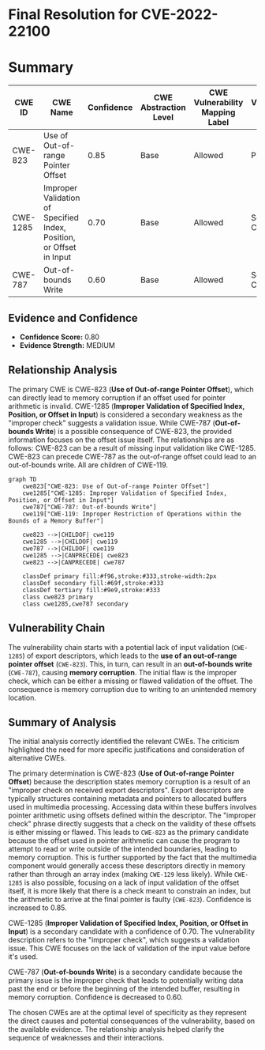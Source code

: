 # Final Resolution for CVE-2022-22100

# Summary
| CWE ID | CWE Name | Confidence | CWE Abstraction Level | CWE Vulnerability Mapping Label | CWE-Vulnerability Mapping Notes |
|---|---|---|---|---|---|
| CWE-823 | Use of Out-of-range Pointer Offset | 0.85 | Base | Allowed | Primary CWE |
| CWE-1285 | Improper Validation of Specified Index, Position, or Offset in Input | 0.70 | Base | Allowed | Secondary Candidate |
| CWE-787 | Out-of-bounds Write | 0.60 | Base | Allowed | Secondary Candidate |

## Evidence and Confidence

*   **Confidence Score:** 0.80
*   **Evidence Strength:** MEDIUM

## Relationship Analysis
The primary CWE is CWE-823 (**Use of Out-of-range Pointer Offset**), which can directly lead to memory corruption if an offset used for pointer arithmetic is invalid. CWE-1285 (**Improper Validation of Specified Index, Position, or Offset in Input**) is considered a secondary weakness as the "improper check" suggests a validation issue. While CWE-787 (**Out-of-bounds Write**) is a possible consequence of CWE-823, the provided information focuses on the offset issue itself. The relationships are as follows: CWE-823 can be a result of missing input validation like CWE-1285. CWE-823 can precede CWE-787 as the out-of-range offset could lead to an out-of-bounds write. All are children of CWE-119.

```mermaid
graph TD
    cwe823["CWE-823: Use of Out-of-range Pointer Offset"]
    cwe1285["CWE-1285: Improper Validation of Specified Index, Position, or Offset in Input"]
    cwe787["CWE-787: Out-of-bounds Write"]
    cwe119["CWE-119: Improper Restriction of Operations within the Bounds of a Memory Buffer"]

    cwe823 -->|CHILDOF| cwe119
    cwe1285 -->|CHILDOF| cwe119
    cwe787 -->|CHILDOF| cwe119
    cwe1285 -->|CANPRECEDE| cwe823
    cwe823 -->|CANPRECEDE| cwe787

    classDef primary fill:#f96,stroke:#333,stroke-width:2px
    classDef secondary fill:#69f,stroke:#333
    classDef tertiary fill:#9e9,stroke:#333
    class cwe823 primary
    class cwe1285,cwe787 secondary
```

## Vulnerability Chain
The vulnerability chain starts with a potential lack of input validation (`CWE-1285`) of export descriptors, which leads to the **use of an out-of-range pointer offset** (`CWE-823`). This, in turn, can result in an **out-of-bounds write** (`CWE-787`), causing **memory corruption**. The initial flaw is the improper check, which can be either a missing or flawed validation of the offset. The consequence is memory corruption due to writing to an unintended memory location.

## Summary of Analysis
The initial analysis correctly identified the relevant CWEs. The criticism highlighted the need for more specific justifications and consideration of alternative CWEs.

The primary determination is CWE-823 (**Use of Out-of-range Pointer Offset**) because the description states memory corruption is a result of an "improper check on received export descriptors". Export descriptors are typically structures containing metadata and pointers to allocated buffers used in multimedia processing. Accessing data within these buffers involves pointer arithmetic using offsets defined within the descriptor. The "improper check" phrase directly suggests that a check on the validity of these offsets is either missing or flawed. This leads to `CWE-823` as the primary candidate because the offset used in pointer arithmetic can cause the program to attempt to read or write outside of the intended boundaries, leading to memory corruption. This is further supported by the fact that the multimedia component would generally access these descriptors directly in memory rather than through an array index (making `CWE-129` less likely). While `CWE-1285` is also possible, focusing on a lack of input validation of the offset itself, it is more likely that there is a check meant to constrain an index, but the arithmetic to arrive at the final pointer is faulty (`CWE-823`). Confidence is increased to 0.85.

CWE-1285 (**Improper Validation of Specified Index, Position, or Offset in Input**) is a secondary candidate with a confidence of 0.70. The vulnerability description refers to the "improper check", which suggests a validation issue. This CWE focuses on the lack of validation of the input value before it's used.

CWE-787 (**Out-of-bounds Write**) is a secondary candidate because the primary issue is the improper check that leads to potentially writing data past the end or before the beginning of the intended buffer, resulting in memory corruption. Confidence is decreased to 0.60.

The chosen CWEs are at the optimal level of specificity as they represent the direct causes and potential consequences of the vulnerability, based on the available evidence. The relationship analysis helped clarify the sequence of weaknesses and their interactions.